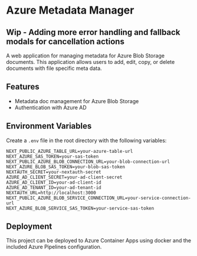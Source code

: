 # Azure Metadata Manager

## Wip - Adding more error handling and fallback modals for cancellation actions

A web application for managing metadata for Azure Blob Storage documents. This application allows users to add, edit, copy, or delete documents with file specific meta data.

## Features

- Metadata doc management for Azure Blob Storage
- Authentication with Azure AD

## Environment Variables

Create a `.env` file in the root directory with the following variables:

```
NEXT_PUBLIC_AZURE_TABLE_URL=your-azure-table-url
NEXT_AZURE_SAS_TOKEN=your-sas-token
NEXT_PUBLIC_AZURE_BLOB_CONNECTION_URL=your-blob-connection-url
NEXT_AZURE_BLOB_SAS_TOKEN=your-blob-sas-token
NEXTAUTH_SECRET=your-nextauth-secret
AZURE_AD_CLIENT_SECRET=your-ad-client-secret
AZURE_AD_CLIENT_ID=your-ad-client-id
AZURE_AD_TENANT_ID=your-ad-tenant-id
NEXTAUTH_URL=http://localhost:3000
NEXT_PUBLIC_AZURE_BLOB_SERVICE_CONNECTION_URL=your-service-connection-url
NEXT_AZURE_BLOB_SERVICE_SAS_TOKEN=your-service-sas-token
```

## Deployment

This project can be deployed to Azure Container Apps using docker and the included Azure Pipelines configuration.
